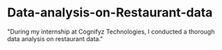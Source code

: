 # Data-analysis-on-Restaurant-data
"During my internship at Cognifyz Technologies, I conducted a thorough data analysis on restaurant data." 
